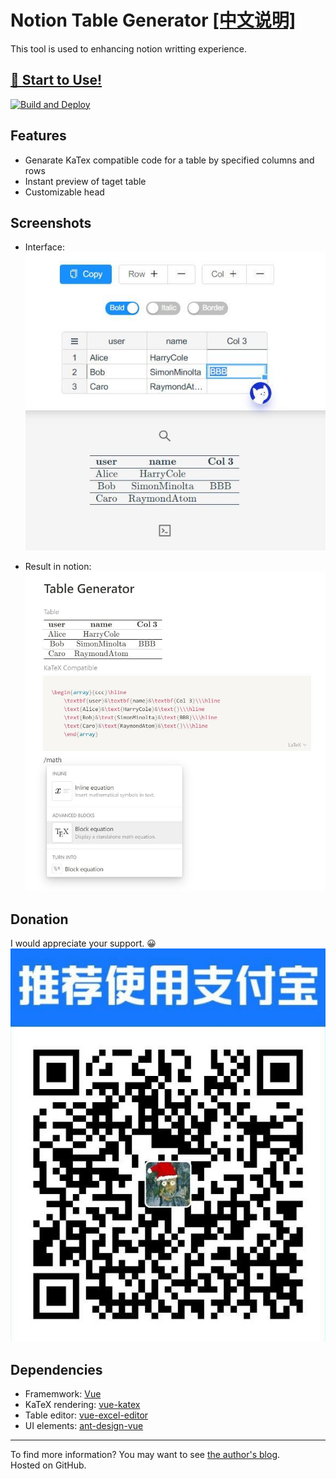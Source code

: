 # Notion Table Generator [[中文说明]](https://github.com/reycn/notion-table/blob/master/README-ZH.MD)
This tool is used to enhancing notion writting experience.  
## [🎈 Start to Use!](https://tab.quoth.win/)  
[![Build and Deploy](https://github.com/reycn/notion-table/workflows/Build%20and%20Deploy/badge.svg)](https://github.com/reycn/notion-table/actions)   

## Features
- Genarate KaTex compatible code for a table by specified columns and rows
- Instant preview of taget table
- Customizable head

## Screenshots
- Interface:  
![](https://github.com/reycn/notion-table/blob/master/img/preview.jpg?raw=true)  
  
- Result in notion:  
![](https://github.com/reycn/notion-table/blob/master/img/notion.jpg?raw=true)  

## Donation
I would appreciate your support. 😀  
![](https://github.com/reycn/notion-table/blob/master/img/donate.jpg?raw=true)  

## Dependencies
- Framemwork: [Vue](https://github.com/vuejs/vue)
- KaTeX rendering: [vue-katex](https://github.com/lucpotage/vue-katex)
- Table editor: [vue-excel-editor](https://github.com/cscan/vue-excel-editor)
- UI elements: [ant-design-vue](https://github.com/vueComponent/ant-design-vue)

--- 
To find more information? You may want to see [the author's blog](https://quoth.win/).  
Hosted on GitHub.
